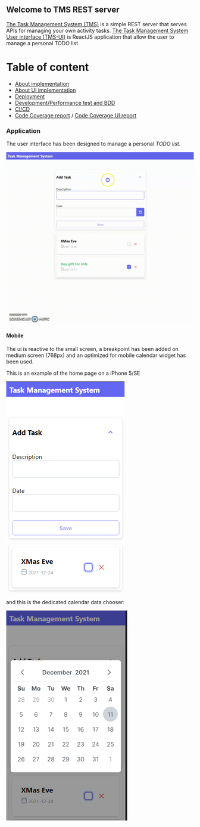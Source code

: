 ## Welcome to TMS REST server

[The Task Management System (TMS)](https://github.com/marcosperanza/tms) is a simple REST server that serves APIs for managing your own activity tasks.
[The Task Management System User interface (TMS-UI)](https://github.com/marcosperanza/tms-ui) is ReactJS application that allow the user to manage a personal TODO list.

# Table of content
- [About implementation](https://marcosperanza.github.io/tms/about-implementation.html)
- [About UI implementation](https://marcosperanza.github.io/tms/about-implementation-ui.html)
- [Deployment](https://marcosperanza.github.io/tms/deployment.html)
- [Development/Performance test and BDD](https://marcosperanza.github.io/tms/develop-environmet.html)
- [CI/CD](https://marcosperanza.github.io/tms/ci-cd.html)
- [Code Coverage report](https://marcosperanza.github.io/tms/jacoco/index.html) /  [Code Coverage UI report](https://marcosperanza.github.io/tms/lcov-report/index.html)


### Application

The user interface has been designed to manage a personal _TODO list_.

![](Recording-_14.gif)


#### Mobile

The ui is reactive to the small screen, a breakpoint has been added on medium screen (768px) and an optimized for mobile calendar 
widget has been used.

This is an example of the home page on a iPhone 5/SE

![home-mobile](mobile-home.png)

and this is the dedicated calendar data chooser:

![calendar-mobile](calendar-mobile.png)


